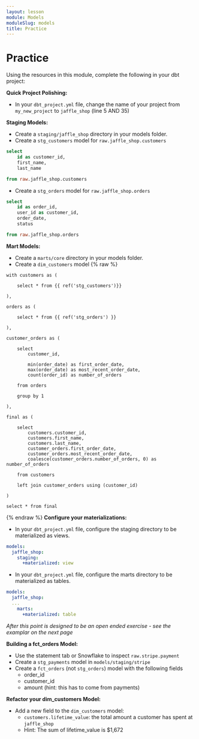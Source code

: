 ```yaml
---
layout: lesson
module: Models
moduleSlug: models
title: Practice
---
```




# Practice 
Using the resources in this module, complete the following in your dbt project:

**Quick Project Polishing:**
- In your `dbt_project.yml` file, change the name of your project from `my_new_project` to `jaffle_shop` (line 5 AND 35)

**Staging Models:**
- Create a `staging/jaffle_shop` directory in your models folder.
- Create a `stg_customers` model for `raw.jaffle_shop.customers`

```sql
select
    id as customer_id,
    first_name,
    last_name

from raw.jaffle_shop.customers
```

- Create a `stg_orders` model for `raw.jaffle_shop.orders`

```sql
select
    id as order_id,
    user_id as customer_id,
    order_date,
    status

from raw.jaffle_shop.orders
```

**Mart Models:**
- Create a `marts/core` directory in your models folder.
- Create a `dim_customers` model
{% raw %}
```
with customers as (

    select * from {{ ref('stg_customers')}}

),

orders as (

    select * from {{ ref('stg_orders') }}

),

customer_orders as (

    select
        customer_id,

        min(order_date) as first_order_date,
        max(order_date) as most_recent_order_date,
        count(order_id) as number_of_orders

    from orders

    group by 1

),

final as (

    select
        customers.customer_id,
        customers.first_name,
        customers.last_name,
        customer_orders.first_order_date,
        customer_orders.most_recent_order_date,
        coalesce(customer_orders.number_of_orders, 0) as number_of_orders

    from customers

    left join customer_orders using (customer_id)

)

select * from final
```
{% endraw %}
**Configure your materializations:**
- In your `dbt_project.yml` file, configure the staging directory to be materialized as views.

```yml
models:
  jaffle_shop:
    staging:
      +materialized: view
```

- In your `dbt_project.yml` file, configure the marts directory to be materialized as tables.

```yml
models:
  jaffle_shop:
  ...
    marts:
      +materialized: table
```

*After this point is designed to be an open ended exercise - see the examplar on the next page*

**Building a fct_orders Model:**

- Use the statement tab or Snowflake to inspect `raw.stripe.payment`
- Create a `stg_payments` model in `models/staging/stripe`
- Create a `fct_orders` (not `stg_orders`) model with the following fields
    - order_id
    - customer_id
    - amount (hint: this has to come from payments)

**Refactor your dim_customers Model:**
- Add a new field to the `dim_customers` model:
    - `customers.lifetime_value`: the total amount a customer has spent at `jaffle_shop`
    - Hint: The sum of lifetime_value is $1,672

